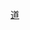 [道](https://github.com/jeep959/kaioo/blob/cb57db840ef62f081889e77ef4ac478928f71ff7/%E4%BB%98%E6%AC%BE%E9%A0%81%E9%9D%A2.html) 
